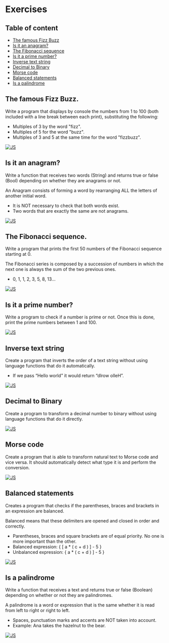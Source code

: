 # Exercises

## Table of content

- [The famous Fizz Buzz](#the-famous-fizz-buzz)
- [Is it an anagram?](#is-it-an-anagram)
- [The Fibonacci sequence](#the-fibonacci-sequence)
- [Is it a prime number?](#is-it-a-prime-number)
- [Inverse text string](#inverse-text-string)
- [Decimal to Binary](#decimal-to-binary)
- [Morse code](#morse-code)
- [Balanced statements](#balanced-statements)
- [Is a palindrome](#is-a-palindrome)

## The famous Fizz Buzz.

Write a program that displays by console the numbers from 1 to 100 (both included with a line break between each print), substituting the following:

- Multiples of 3 by the word "fizz".
- Multiples of 5 for the word "buzz".
- Multiples of 3 and 5 at the same time for the word "fizzbuzz".

[![JS](https://shields.io/badge/JavaScript-F7DF1E?logo=JavaScript&logoColor=000&style=flat)](/code/js/01/01-fizz-buzz.js)

## Is it an anagram?

Write a function that receives two words (String) and returns true or false (Bool) depending on whether they are anagrams or not.

An Anagram consists of forming a word by rearranging ALL the letters of another initial word.

- It is NOT necessary to check that both words exist.
- Two words that are exactly the same are not anagrams.

[![JS](https://shields.io/badge/JavaScript-F7DF1E?logo=JavaScript&logoColor=000&style=flat)](/code/js/02/02-anagram.js)

## The Fibonacci sequence.

Write a program that prints the first 50 numbers of the Fibonacci sequence starting at 0.

The Fibonacci series is composed by a succession of numbers in which the next one is always the sum of the two previous ones.

-  0, 1, 1, 2, 3, 5, 8, 13...

[![JS](https://shields.io/badge/JavaScript-F7DF1E?logo=JavaScript&logoColor=000&style=flat)](/code/js/03/fibonacci.js)

## Is it a prime number?

Write a program to check if a number is prime or not.
Once this is done, print the prime numbers between 1 and 100.

[![JS](https://shields.io/badge/JavaScript-F7DF1E?logo=JavaScript&logoColor=000&style=flat)](/code/js/04/prime-number.js)

## Inverse text string

Create a program that inverts the order of a text string without using language functions that do it automatically.
 - If we pass “Hello world” it would return “dlrow olleH”.

[![JS](https://shields.io/badge/JavaScript-F7DF1E?logo=JavaScript&logoColor=000&style=flat)](/code/js/05/inverse-text-string.js)

## Decimal to Binary

Create a program to transform a decimal number to binary without using language functions that do it directly.

[![JS](https://shields.io/badge/JavaScript-F7DF1E?logo=JavaScript&logoColor=000&style=flat)](/code/js/06/decimal-to-binary.js)

## Morse code

Create a program that is able to transform natural text to Morse code and vice versa. It should automatically detect what type it is and perform the conversion.

[![JS](https://shields.io/badge/JavaScript-F7DF1E?logo=JavaScript&logoColor=000&style=flat)](/code/js/07/morse-code.js)

## Balanced statements

Creates a program that checks if the parentheses, braces and brackets in an expression are balanced.

Balanced means that these delimiters are opened and closed in order and correctly.

- Parentheses, braces and square brackets are of equal priority. No one is more important than the other.
- Balanced expression: { [ a * ( c + d ) ] - 5 }
- Unbalanced expression: { a * ( c + d ) ] - 5 }

[![JS](https://shields.io/badge/JavaScript-F7DF1E?logo=JavaScript&logoColor=000&style=flat)](/code/js/08/balanced-statements.js)

## Is a palindrome

Write a function that receives a text and returns true or false (Boolean) depending on whether or not they are palindromes.

A palindrome is a word or expression that is the same whether it is read from left to right or right to left.

- Spaces, punctuation marks and accents are NOT taken into account.
- Example: Ana takes the hazelnut to the bear.

[![JS](https://shields.io/badge/JavaScript-F7DF1E?logo=JavaScript&logoColor=000&style=flat)](/code/js/09/palindrome.js)